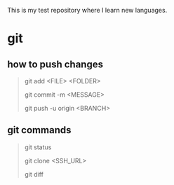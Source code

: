This is my test repository where I learn new languages.

# git

## how to push changes

> git add \<FILE\> \<FOLDER\>
> 
> git commit -m \<MESSAGE\>
> 
> git push -u origin \<BRANCH\>

## git commands

> git status
>
> git clone <SSH_URL>
>
> git diff
